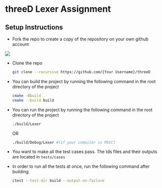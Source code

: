 # threeD Lexer Assignment

## Setup Instructions

* Fork the repo to create a copy of the repository on your own github account

![](https://imgur.com/H7kYE5I.png)


* Clone the repo
	```bash
	git clone --recursive https://github.com/{Your Username}/threeD
	```

* You can build the project by running the following command in the root directory of the project
	```bash
	cmake -Bbuild
	cmake --build build
	```
* You can run the project by running the following command in the root directory of the project
	```bash
	./build/Lexer
	```
	OR
	```bash
	./build/Debug/Lexer #(if your compiler is MSVC)
	```

* You want to make all the test cases pass. The tds files and their outputs are located in ```tests/cases```

* In order to run all the tests at once, run the following command after building

	```bash
	ctest --test-dir build --output-on-failure
	```